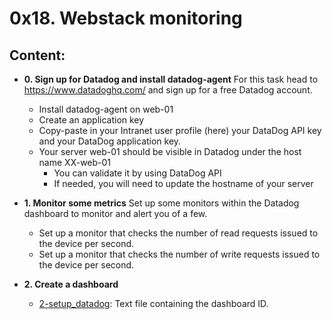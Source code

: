 # 0x18. Webstack monitoring

## Content:

* **0. Sign up for Datadog and install datadog-agent**
  For this task head to https://www.datadoghq.com/ and sign up for a free Datadog account.
    * Install datadog-agent on web-01
    * Create an application key
    * Copy-paste in your Intranet user profile (here) your DataDog API key and your DataDog application key.
    * Your server web-01 should be visible in Datadog under the host name XX-web-01
      * You can validate it by using DataDog API
      * If needed, you will need to update the hostname of your server

* **1. Monitor some metrics**
  Set up some monitors within the Datadog dashboard to monitor and alert you of a few.
    * Set up a monitor that checks the number of read requests issued to the device per second.
    * Set up a monitor that checks the number of write requests issued to the device per second.

* **2. Create a dashboard**
  * [2-setup_datadog](./2-setup_datadog): Text file containing
  the dashboard ID.

